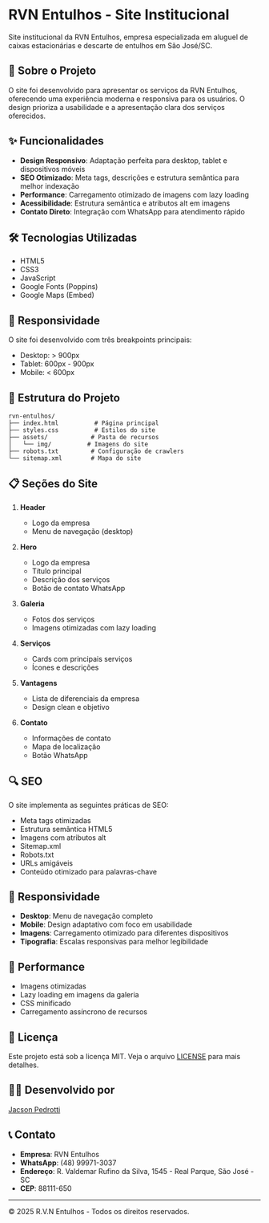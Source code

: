 # RVN Entulhos - Site Institucional

Site institucional da RVN Entulhos, empresa especializada em aluguel de caixas estacionárias e descarte de entulhos em São José/SC.

## 🚀 Sobre o Projeto

O site foi desenvolvido para apresentar os serviços da RVN Entulhos, oferecendo uma experiência moderna e responsiva para os usuários. O design prioriza a usabilidade e a apresentação clara dos serviços oferecidos.

## ✨ Funcionalidades

- **Design Responsivo**: Adaptação perfeita para desktop, tablet e dispositivos móveis
- **SEO Otimizado**: Meta tags, descrições e estrutura semântica para melhor indexação
- **Performance**: Carregamento otimizado de imagens com lazy loading
- **Acessibilidade**: Estrutura semântica e atributos alt em imagens
- **Contato Direto**: Integração com WhatsApp para atendimento rápido

## 🛠️ Tecnologias Utilizadas

- HTML5
- CSS3
- JavaScript
- Google Fonts (Poppins)
- Google Maps (Embed)

## 📱 Responsividade

O site foi desenvolvido com três breakpoints principais:
- Desktop: > 900px
- Tablet: 600px - 900px
- Mobile: < 600px

## 🎨 Estrutura do Projeto

```
rvn-entulhos/
├── index.html          # Página principal
├── styles.css          # Estilos do site
├── assets/            # Pasta de recursos
│   └── img/          # Imagens do site
├── robots.txt         # Configuração de crawlers
└── sitemap.xml        # Mapa do site
```

## 📋 Seções do Site

1. **Header**
   - Logo da empresa
   - Menu de navegação (desktop)

2. **Hero**
   - Logo da empresa
   - Título principal
   - Descrição dos serviços
   - Botão de contato WhatsApp

3. **Galeria**
   - Fotos dos serviços
   - Imagens otimizadas com lazy loading

4. **Serviços**
   - Cards com principais serviços
   - Ícones e descrições

5. **Vantagens**
   - Lista de diferenciais da empresa
   - Design clean e objetivo

6. **Contato**
   - Informações de contato
   - Mapa de localização
   - Botão WhatsApp

## 🔍 SEO

O site implementa as seguintes práticas de SEO:
- Meta tags otimizadas
- Estrutura semântica HTML5
- Imagens com atributos alt
- Sitemap.xml
- Robots.txt
- URLs amigáveis
- Conteúdo otimizado para palavras-chave

## 📱 Responsividade

- **Desktop**: Menu de navegação completo
- **Mobile**: Design adaptativo com foco em usabilidade
- **Imagens**: Carregamento otimizado para diferentes dispositivos
- **Tipografia**: Escalas responsivas para melhor legibilidade

## 🚀 Performance

- Imagens otimizadas
- Lazy loading em imagens da galeria
- CSS minificado
- Carregamento assíncrono de recursos

## 📄 Licença

Este projeto está sob a licença MIT. Veja o arquivo [LICENSE](LICENSE) para mais detalhes.

## 👨‍💻 Desenvolvido por

[Jacson Pedrotti](https://github.com/jacsonpedrotti)

## 📞 Contato

- **Empresa**: RVN Entulhos
- **WhatsApp**: (48) 99971-3037
- **Endereço**: R. Valdemar Rufino da Silva, 1545 - Real Parque, São José - SC
- **CEP**: 88111-650

---

© 2025 R.V.N Entulhos - Todos os direitos reservados. 